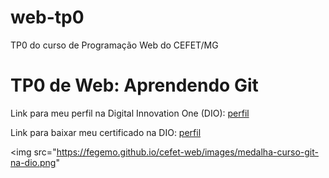 # web-tp0
TP0 do curso de Programação Web do CEFET/MG

<h1>TP0 de Web: Aprendendo Git</h1>

Link para meu perfil na Digital Innovation One (DIO):
<a href="https://web.digitalinnovation.one/users/arinoara?tab=achievements">
  perfil
</a>

Link para baixar meu certificado na DIO:
<a href="https://certificates.digitalinnovation.one/B4D5300B">
  perfil
</a>

<img src="https://fegemo.github.io/cefet-web/images/medalha-curso-git-na-dio.png"
